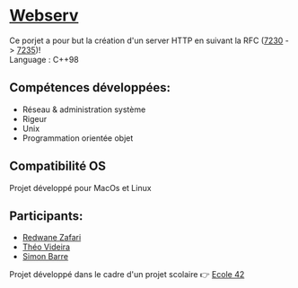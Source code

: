 # [Webserv](https://cdn.intra.42.fr/pdf/pdf/34683/fr.subject.pdf)

Ce porjet a pour but la création d'un server HTTP en suivant la RFC ([7230](https://www.rfc-editor.org/info/rfc7230) -> [7235](https://www.rfc-editor.org/info/rfc7235))!  
Language : C++98

## Compétences développées:  
  * Réseau & administration système  
  * Rigeur  
  * Unix  
  * Programmation orientée objet  

## Compatibilité OS

Projet développé pour MacOs et Linux

## Participants: 
  * [Redwane Zafari](https://github.com/rzafari42)
  * [Théo Videira](https://github.com/tvideira)
  * [Simon Barre](https://github.com/MrSbarre)


Projet développé dans le cadre d'un projet scolaire 👉 [Ecole 42](https://42.fr/)  
